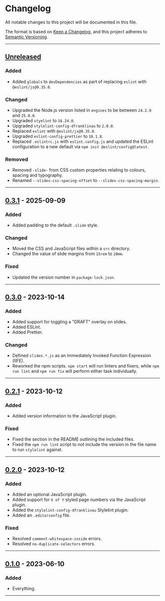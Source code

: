 # Changelog

All notable changes to this project will be documented in this file.

The format is based on [Keep a Changelog](https://keepachangelog.com/en/1.0.0/),
and this project adheres to [Semantic
Versioning](https://semver.org/spec/v2.0.0.html).

---

## [Unreleased]

### Added

- Added `globals` to `devDependencies` as part of replacing `eslint` with
  `@eslint/js@9.35.0`.

### Changed

- Upgraded the Node.js version listed in `engines` to be between `24.2.0` and
  `25.0.0`.
- Upgraded `styelint` to `16.24.0`.
- Upgraded `stylelint-config-dfranklinau` to `2.0.0`.
- Replaced `eslint` with `@eslint/js@9.35.0`.
- Upgraded `eslint-config-prettier` to `10.1.8`.
- Replaced `.eslintrc.js` with `eslint.config.js` and updated the ESLint
  configuration to a new default via `npm init @eslint/config@latest`.

### Removed

- Removed `-slide-` from CSS custom properties relating to colours, spacing and
  typography.
- Renamed `--slides-css-spacing-offset` to `--slides-css-spacing-margin`.

---

## [0.3.1] - 2025-09-09

### Added

- Added padding to the default `.slide` style.

### Changed

- Moved the CSS and JavaScript files within a `src` directory.
- Changed the value of slide margins from `15rem` to `20mm`.

### Fixed

- Updated the version number in `package-lock.json`.

---

## [0.3.0] - 2023-10-14

### Added

- Added support for toggling a "DRAFT" overlay on slides.
- Added ESLint.
- Added Prettier.

### Changed

- Defined `slides.*.js` as an Immediately Invoked Function Expression (IIFE).
- Reworked the npm scripts. `npm start` will run linters and fixers, while `npm
  run lint` and `npm run fix` will perform either task individually.

---

## [0.2.1] - 2023-10-12

### Added

- Added version information to the JavaScript plugin.

### Fixed

- Fixed the section in the README outlining the included files.
- Fixed the `npm run lint` script to not include the version in the file name to
  run `stylelint` against.

---

## [0.2.0] - 2023-10-12

### Added

- Added an optional JavaScript plugin.
- Added support for `X of Y` styled page numbers via the JavaScript plugin.
- Added the `stylelint-config-dfranklinau` Stylelint plugin.
- Added an `.editorconfig` file.

### Fixed

- Resolved `comment-whitespace-inside` errors.
- Resolved `no-duplicate-selectors` errors.

---

## [0.1.0] - 2023-06-10

### Added

- Everything.

---

[Unreleased]: https://github.com/dfranklinau/website-generator/compare/v0.3.1...HEAD
[0.3.1]: https://github.com/dfranklinau/website-generator/releases/tag/v0.3.1
[0.3.0]: https://github.com/dfranklinau/website-generator/releases/tag/v0.3.0
[0.2.1]: https://github.com/dfranklinau/website-generator/releases/tag/v0.2.1
[0.2.0]: https://github.com/dfranklinau/website-generator/releases/tag/v0.2.0
[0.1.0]: https://github.com/dfranklinau/website-generator/releases/tag/v0.1.0
